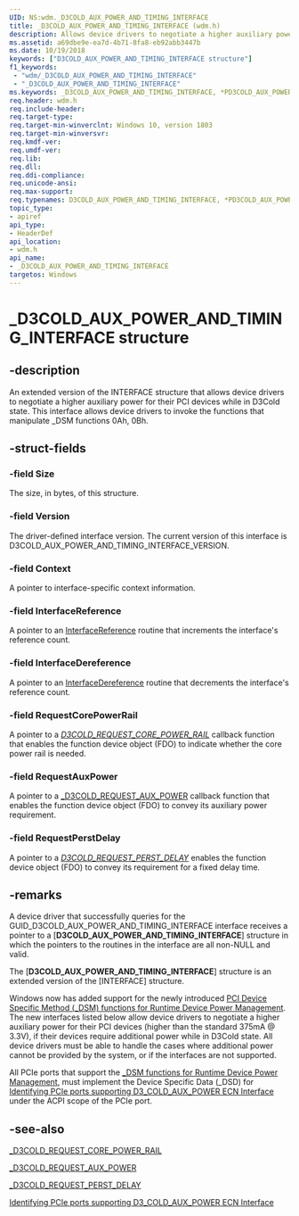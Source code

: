 ```yaml
---
UID: NS:wdm._D3COLD_AUX_POWER_AND_TIMING_INTERFACE
title: _D3COLD_AUX_POWER_AND_TIMING_INTERFACE (wdm.h)
description: Allows device drivers to negotiate a higher auxiliary power for their PCI devices while in D3Cold state. 
ms.assetid: a69dbe9e-ea7d-4b71-8fa8-eb92abb3447b
ms.date: 10/19/2018
keywords: ["D3COLD_AUX_POWER_AND_TIMING_INTERFACE structure"]
f1_keywords:
 - "wdm/_D3COLD_AUX_POWER_AND_TIMING_INTERFACE"
 - "_D3COLD_AUX_POWER_AND_TIMING_INTERFACE"
ms.keywords: _D3COLD_AUX_POWER_AND_TIMING_INTERFACE, *PD3COLD_AUX_POWER_AND_TIMING_INTERFACE, D3COLD_AUX_POWER_AND_TIMING_INTERFACE, 
req.header: wdm.h
req.include-header:
req.target-type:
req.target-min-winverclnt: Windows 10, version 1803
req.target-min-winversvr:
req.kmdf-ver:
req.umdf-ver:
req.lib:
req.dll:
req.ddi-compliance:
req.unicode-ansi:
req.max-support:
req.typenames: D3COLD_AUX_POWER_AND_TIMING_INTERFACE, *PD3COLD_AUX_POWER_AND_TIMING_INTERFACE
topic_type: 
- apiref
api_type: 
- HeaderDef
api_location:
- wdm.h
api_name: 
- _D3COLD_AUX_POWER_AND_TIMING_INTERFACE
targetos: Windows
---
```


# _D3COLD_AUX_POWER_AND_TIMING_INTERFACE structure

## -description
An extended version of the INTERFACE structure that allows device drivers to negotiate a higher auxiliary power for their PCI devices while in D3Cold state. This interface allows device drivers to invoke the functions that manipulate _DSM functions 0Ah, 0Bh.

## -struct-fields

### -field Size
The size, in bytes, of this structure.

### -field Version
The driver-defined interface version. The current version of this interface is D3COLD_AUX_POWER_AND_TIMING_INTERFACE_VERSION.
 
### -field Context
A pointer to interface-specific context information.
 
### -field InterfaceReference
A pointer to an [InterfaceReference](nc-wdm-pinterface_reference.md) routine that increments the interface's reference count. 
 
### -field InterfaceDereference
A pointer to an [InterfaceDereference](nc-wdm-pinterface_dereference.md) routine that decrements the interface's reference count.
 
### -field RequestCorePowerRail
A pointer to a [_D3COLD_REQUEST_CORE_POWER_RAIL_](nc-wdm-d3cold_request_core_power_rail.md) callback function that enables the function device object (FDO) to indicate whether the core power rail is needed.

### -field RequestAuxPower
A pointer to a [_D3COLD_REQUEST_AUX_POWER](nc-wdm-d3cold_request_aux_power.md) callback function that enables the function device object (FDO) to convey its auxiliary power requirement.
 
### -field RequestPerstDelay
A pointer to a [_D3COLD_REQUEST_PERST_DELAY_](nc-wdm-d3cold_request_perst_delay.md) enables the function device object (FDO) to convey its requirement for a fixed delay time.

## -remarks
A device driver that successfully queries for the GUID_D3COLD_AUX_POWER_AND_TIMING_INTERFACE interface receives a pointer to a [**D3COLD_AUX_POWER_AND_TIMING_INTERFACE**] structure in which the pointers to the routines in the interface are all non-NULL and valid. 

The [**D3COLD_AUX_POWER_AND_TIMING_INTERFACE**] structure is an extended version of the [INTERFACE] structure.

Windows now has added support for the newly introduced [PCI Device Specific Method (_DSM) functions for Runtime Device Power Management](https://members.pcisig.com/wg/PCI-SIG/document/11119). The new interfaces listed below allow device drivers to negotiate a higher auxiliary power for their PCI devices (higher than the standard 375mA @ 3.3V), if their devices require additional power while in D3Cold state. All device drivers must be able to handle the cases where additional power cannot be provided by the system, or if the interfaces are not supported.

All PCIe ports that support the [_DSM functions for Runtime Device Power Management](https://members.pcisig.com/wg/PCI-SIG/document/11119), must implement the Device Specific Data (_DSD) for [Identifying PCIe ports supporting D3_COLD_AUX_POWER ECN Interface](https://docs.microsoft.com/windows-hardware/drivers/pci/dsd-for-pcie-root-ports#identifying-pcie-ports-supporting-d3_cold_aux_power-ecn-interface) under the ACPI scope of the PCIe port.

## -see-also
[_D3COLD_REQUEST_CORE_POWER_RAIL](nc-wdm-d3cold_request_core_power_rail.md)

[_D3COLD_REQUEST_AUX_POWER](nc-wdm-d3cold_request_aux_power.md)

[_D3COLD_REQUEST_PERST_DELAY](nc-wdm-d3cold_request_perst_delay.md)

[Identifying PCIe ports supporting D3_COLD_AUX_POWER ECN Interface](https://docs.microsoft.com/windows-hardware/drivers/pci/dsd-for-pcie-root-ports#identifying-pcie-ports-supporting-d3_cold_aux_power-ecn-interface) 

